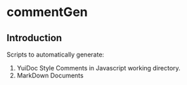 # commentGen
## Introduction
Scripts to automatically generate:

  1. YuiDoc Style Comments in Javascript working directory.
  2. MarkDown Documents

